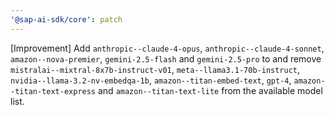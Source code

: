 ```yaml
---
'@sap-ai-sdk/core': patch
---
```


[Improvement] Add `anthropic--claude-4-opus`, `anthropic--claude-4-sonnet`, `amazon--nova-premier`, `gemini-2.5-flash` and `gemini-2.5-pro` to and remove `mistralai--mixtral-8x7b-instruct-v01`, `meta--llama3.1-70b-instruct`, `nvidia--llama-3.2-nv-embedqa-1b`, `amazon--titan-embed-text`, `gpt-4`, `amazon--titan-text-express` and `amazon--titan-text-lite` from the available model list.
